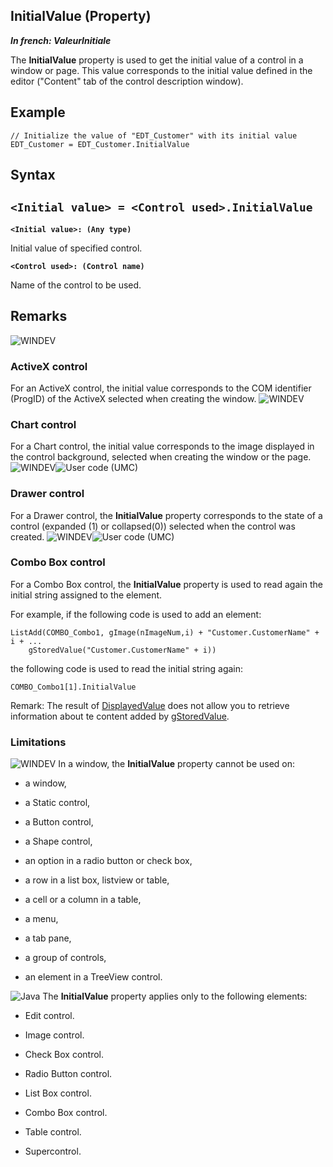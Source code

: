 


## InitialValue (Property)

***In french: ValeurInitiale***
	



<a name="XUse"></a>
<a name="Use"></a>
<a name="description"></a>
The **InitialValue** property is used to get the initial value of a control in a window or page. This value corresponds to the initial value defined in the editor ("Content" tab of the control description window).


<a name="Example1"></a>
<a name="sample_code"></a>

## Example


```wl
// Initialize the value of "EDT_Customer" with its initial value
EDT_Customer = EDT_Customer.InitialValue
```

<a name="XSYNTAX"></a>
<a name="SYNTAX1"></a>

## Syntax

`<Initial value> = <Control used>.InitialValue`
---

**`<Initial value>: (Any type)`**

Initial value of specified control.

**`<Control used>: (Control name)`**

Name of the control to be used.  



<a name="NOTE0"></a>
<a name="NOTE0_1"></a>

## Remarks
![WINDEV](https://doc.pcsoft.fr/ext/images/us/WD.png) 

### ActiveX control
<a name="activex_control_ELTPARAGRAPHE000077"></a>

For an ActiveX control, the initial value corresponds to the COM identifier (ProgID) of the ActiveX selected when creating the window.
<a name="NOTE0_2"></a>
<a name="NOTE0_3"></a>
![WINDEV](https://doc.pcsoft.fr/ext/images/us/WD.png) 

### Chart control
<a name="chart_control_ELTPARAGRAPHE000100"></a>

For a Chart control, the initial value corresponds to the image displayed in the control background, selected when creating the window or the page.
<a name="NOTE0_4"></a>
![WINDEV](https://doc.pcsoft.fr/ext/images/us/WD.png)![User code (UMC)](https://doc.pcsoft.fr/ext/images/us/MCU.png) 

### Drawer control
<a name="drawer_control_ELTPARAGRAPHE000109"></a>

For a Drawer control, the **InitialValue** property corresponds to the state of a control (expanded (1) or collapsed(0)) selected when the control was created.
<a name="NOTE0_5"></a>
![WINDEV](https://doc.pcsoft.fr/ext/images/us/WD.png)![User code (UMC)](https://doc.pcsoft.fr/ext/images/us/MCU.png) 

### Combo Box control
<a name="combo_box_control_ELTPARAGRAPHE000120"></a>

For a Combo Box control, the **InitialValue** property is used to read again the initial string assigned to the element.

For example, if the following code is used to add an element: 

```wl
ListAdd(COMBO_Combo1, gImage(nImageNum,i) + "Customer.CustomerName" + i + ...
	gStoredValue("Customer.CustomerName" + i))
```
the following code is used to read the initial string again: 

```wl
COMBO_Combo1[1].InitialValue
```


Remark: The result of [DisplayedValue](../Proprietes/2510129.md) does not allow you to retrieve information about te content added by [gStoredValue](../WDLang1/1410088363.md). 
<a name="NOTE0_6"></a>


### Limitations
<a name="limitations_ELTPARAGRAPHE000144"></a>

![WINDEV](https://doc.pcsoft.fr/ext/images/us/WD.png) In a window, the **InitialValue** property cannot be used on:

- a window,

- a Static control, 

- a Button control,

- a Shape control, 

- an option in a radio button or check box, 

- a row in a list box, listview or table, 

- a cell or a column in a table, 

- a menu, 

- a tab pane,

- a group of controls,

- an element in a TreeView control.


![Java](https://doc.pcsoft.fr/ext/images/us/JAVA.png) The **InitialValue** property applies only to the following elements:

- Edit control.

- Image control.

- Check Box control.

- Radio Button control.

- List Box control.

- Combo Box control.

- Table control.

- Supercontrol.





